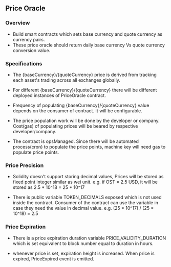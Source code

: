 ## Price Oracle

### Overview

- Build smart contracts which sets base currency and quote currency as currency pairs.
- These price oracle should return daily base currency Vs quote currency conversion value.

### Specifications

- The {baseCurrency}/{quoteCurrency} price is derived from tracking each asset's trading across all exchanges globally.

- For different {baseCurrency}/{quoteCurrency} there will be different deployed instances of PriceOracle contract.

- Frequency of populating {baseCurrency}/{quoteCurrency} value depends on the consumer of contract. It will be configurable.

- The price population work will be done by the developer or company. Cost(gas) of populating prices will be beared by respective developer/company.

- The contract is opsManaged. Since there will be automated process(cron) to populate the price points, machine key will need gas to populate price points.


### Price Precision

- Solidity doesn't support storing decimal values, Prices will be stored as fixed point integer similar as wei unit.
  e.g. if OST = 2.5 USD, it will be stored as 2.5 * 10^18 = 25 * 10^17

- There is public variable TOKEN_DECIMALS exposed which is not used inside the contract. Consumer of the contract can use the variable
  in case they need the value in decimal value.
  e.g. (25 * 10^17) / (25 * 10^18) = 2.5

### Price Expiration

- There is a price expiration duration variable PRICE_VALIDITY_DURATION which is set equivalent to block number equal to duration in hours.

- whenever price is set, expiration height is increased. When price is expired, PriceExpired event is emitted.

